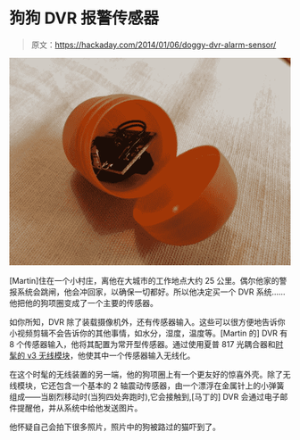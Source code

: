 # 狗狗 DVR 报警传感器

> 原文：<https://hackaday.com/2014/01/06/doggy-dvr-alarm-sensor/>

![2014-01-05-13.22.20](img/6e8327c617c4dd2edad43ffe17297fa8.png)

[Martin]住在一个小村庄，离他在大城市的工作地点大约 25 公里。偶尔他家的警报系统会跳闸，他会冲回家，以确保一切都好。所以他决定买一个 DVR 系统……他把他的狗项圈变成了一个主要的传感器。

如你所知，DVR 除了装载摄像机外，还有传感器输入。这些可以很方便地告诉你小视频剪辑不会告诉你的其他事情，如水分，湿度，温度等。[Martin 的] DVR 有 8 个传感器输入，他将其配置为常开型传感器。通过使用夏普 817 光耦合器和[时髦的 v3 无线模块](http://harizanov.com/wiki/wiki-home/funky/)，他使其中一个传感器输入无线化。

在这个时髦的无线装置的另一端，他的狗项圈上有一个更友好的惊喜外壳。除了无线模块，它还包含一个基本的 2 轴震动传感器，由一个漂浮在金属针上的小弹簧组成——当剧烈移动时(当狗四处奔跑时),它会接触到,[马丁的] DVR 会通过电子邮件提醒他，并从系统中给他发送图片。

他怀疑自己会拍下很多照片，照片中的狗被路过的猫吓到了。